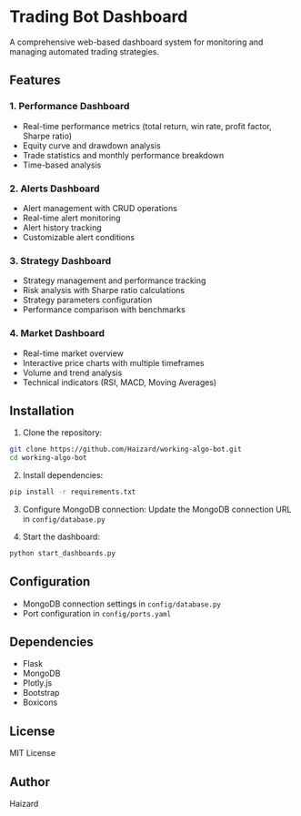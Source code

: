 # Trading Bot Dashboard

A comprehensive web-based dashboard system for monitoring and managing automated trading strategies.

## Features

### 1. Performance Dashboard
- Real-time performance metrics (total return, win rate, profit factor, Sharpe ratio)
- Equity curve and drawdown analysis
- Trade statistics and monthly performance breakdown
- Time-based analysis

### 2. Alerts Dashboard
- Alert management with CRUD operations
- Real-time alert monitoring
- Alert history tracking
- Customizable alert conditions

### 3. Strategy Dashboard
- Strategy management and performance tracking
- Risk analysis with Sharpe ratio calculations
- Strategy parameters configuration
- Performance comparison with benchmarks

### 4. Market Dashboard
- Real-time market overview
- Interactive price charts with multiple timeframes
- Volume and trend analysis
- Technical indicators (RSI, MACD, Moving Averages)

## Installation

1. Clone the repository:
```bash
git clone https://github.com/Haizard/working-algo-bot.git
cd working-algo-bot
```

2. Install dependencies:
```bash
pip install -r requirements.txt
```

3. Configure MongoDB connection:
Update the MongoDB connection URL in `config/database.py`

4. Start the dashboard:
```bash
python start_dashboards.py
```

## Configuration

- MongoDB connection settings in `config/database.py`
- Port configuration in `config/ports.yaml`

## Dependencies

- Flask
- MongoDB
- Plotly.js
- Bootstrap
- Boxicons

## License

MIT License

## Author

Haizard 